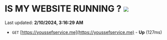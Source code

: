 # IS MY WEBSITE RUNNING ? [![](https://img.shields.io/static/v1?label=Sponsor&message=%E2%9D%A4&logo=GitHub&color=%23fe8e86)](https://github.com/sponsors/<username>)

Last updated: **2/10/2024, 3:16:29 AM**

- `GET` [https://youssefservice.me](https://youssefservice.me) - **Up** (127ms)

